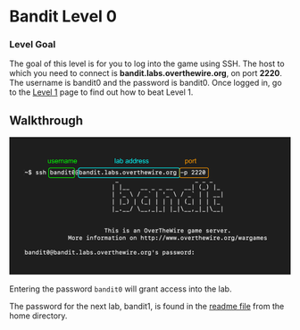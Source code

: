 # Bandit Level 0

### Level Goal

The goal of this level is for you to log into the game using SSH. The host to which you need to connect is **bandit.labs.overthewire.org**, on port **2220**. The username is bandit0 and the password is bandit0. Once logged in, go to the [Level 1](https://overthewire.org/wargames/bandit/bandit1.html) page to find out how to beat Level 1.


## Walkthrough

![Command breakdown](/Bandit/BanditAssets/intro.png)

Entering the password `bandit0` will grant access into the lab.

The password for the next lab, bandit1, is found in the [readme file](https://github.com/sKoih-pond/overthewire_wargames/blob/main/Bandit/level1.md) from the home directory.